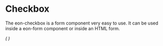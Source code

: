 # Checkbox
The eon-checkbox is a form component very easy to use. It can be used inside a eon-form component or inside an HTML form.


*(
<doc-playground label="Common Usage" html="true" js="true" css="true" selector="body">
  <template type="html">
    <doc-head>
      <script src="framework/eon/eon.js"></script>
      <script> 
        eon.import([
          "framework/eon/ui/eon-checkbox", "framework/custom/doc-playground/doc-showcase"
        ]);
      </script>
    </doc-head>
    <doc-body>
      <doc-showcase label="Standard">
        <eon-checkbox value='checkbox1' checked="true" name='checkboxOptions'></eon-checkbox>
        <eon-checkbox value='checkbox1' name='checkboxOptions'></eon-checkbox>
      </doc-showcase>
      <doc-showcase label="Disabled">
        <eon-checkbox label='Disabled checked' value='checkbox3' checked="true" name='checkboxOptions' disabled='true'></eon-checkbox>
        <eon-checkbox label='Disabled unchecked' value='checkbox4' name='checkboxOptions' disabled='true'></eon-checkbox>
      </doc-showcase>
    </doc-body>
  </template>
</doc-playground>
)*